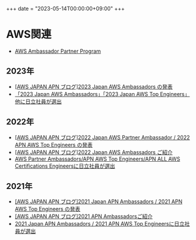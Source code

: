 +++
date = "2023-05-14T00:00:00+09:00"
+++

# AWS関連
- [AWS Ambassador Partner Program](https://aws.amazon.com/jp/partners/ambassadors/?cards-body.sort-by=item.additionalFields.ambassadorName&cards-body.sort-order=asc&awsf.apn-ambassadors-location=*all&cards-body.q=japan&cards-body.q_operator=AND&awsm.page-cards-body=2)

## 2023年
- [[AWS JAPAN APN ブログ]2023 Japan AWS Ambassadors の発表](https://aws.amazon.com/jp/blogs/psa/2022-japan-aws-partner-ambassador-2022-apn-aws-top-engineers/)
- [「2023 Japan AWS Ambassadors」「2023 Japan AWS Top Engineers」他に日立社員が選出](https://www.hitachi.co.jp/products/it/harmonious/cloud/news/2023/info_2305_01.html?it0509)

## 2022年
- [[AWS JAPAN APN ブログ]2022 Japan AWS Partner Ambassador / 2022 APN AWS Top Engineers の発表](https://aws.amazon.com/jp/blogs/psa/2022-japan-aws-partner-ambassador-2022-apn-aws-top-engineers/)
- [[AWS JAPAN APN ブログ]2022 Japan AWS Ambassadors ご紹介](https://aws.amazon.com/jp/blogs/psa/aws-ambassadors-2022/)
- [AWS Partner Ambassadors/APN AWS Top Engineers/APN ALL AWS Certifications Engineersに日立社員が選出](https://www.hitachi.co.jp/products/it/harmonious/cloud/news/2022/info_2206_01.html)

## 2021年
- [[AWS JAPAN APN ブログ]2021 Japan APN Ambassadors / 2021 APN AWS Top Engineers の発表](https://aws.amazon.com/jp/blogs/psa/apn-engineers-award-2021/)
- [[AWS JAPAN APN ブログ]2021 APN Ambassadorsご紹介](https://aws.amazon.com/jp/blogs/psa/apn-ambassadors-2021/)
- [2021 Japan APN Ambassadors / 2021 APN AWS Top Engineersに日立社員が選出](https://www.hitachi.co.jp/products/it/harmonious/cloud/news/2021/info_2105.html)
